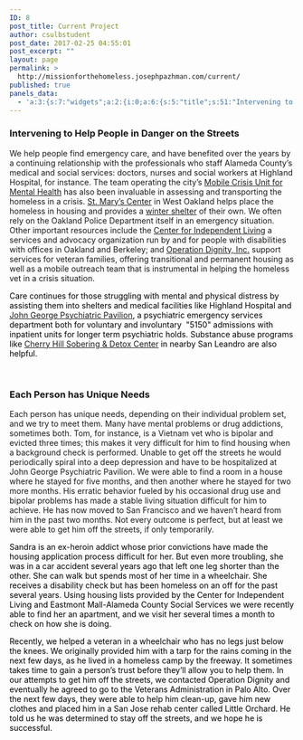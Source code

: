 ```yaml
---
ID: 8
post_title: Current Project
author: csulbstudent
post_date: 2017-02-25 04:55:01
post_excerpt: ""
layout: page
permalink: >
  http://missionforthehomeless.josephpazhman.com/current/
published: true
panels_data:
  - 'a:3:{s:7:"widgets";a:2:{i:0;a:6:{s:5:"title";s:51:"Intervening to Help People in Danger on the Streets";s:4:"text";s:1906:"<p class="widget-title">We help people find emergency care, and have benefited over the years by a continuing relationship with the professionals who staff Alameda County’s medical and social services: doctors, nurses and social workers at Highland Hospital, for instance. The team operating the city’s <a href="http://mhaac.org/need-help-now.html">Mobile Crisis Unit for Mental Health</a> has also been invaluable in assessing and transporting the homeless in a crisis. <a href="http://www.stmaryscenter.org/">St. Mary’s Center</a> in West Oakland helps place the homeless in housing and provides a <a href="http://stmaryscenter.org/emergency-winter-shelter/">winter shelter</a> of their own. We often rely on the Oakland Police Department itself in an emergency situation. Other important resources include the <a href="http://www.thecil.org/">Center for Independent Living</a> a services and advocacy organization run by and for people with disabilities with offices in Oakland and Berkeley; and <a href="http://operationdignity.org/">Operation Dignity, Inc.</a> support services for veteran families, offering transitional and permanent housing as well as a mobile outreach team that is instrumental in helping the homeless vet in a crisis situation.</p><p><span style="color: #000000;">Care continues for those struggling with mental and physical distress by assisting them into shelters and medical facilities like Highland Hospital and <a href="http://www.acmedctr.org/johngeorge.cfm">John George Psychiatric Pavilion</a>, a psychiatric emergency services department both for voluntary and involuntary  "5150" admissions with inpatient units for longer term psychiatric holds. Substance abuse programs like <a href="http://horizonservices.org/cherry-hill-detoxification-program-services/">Cherry Hill Sobering &amp; Detox Center</a> in nearby San Leandro are also helpful.</span></p><p> </p>";s:20:"text_selected_editor";s:7:"tinymce";s:5:"autop";b:1;s:12:"_sow_form_id";s:13:"58f10e3fdf019";s:11:"panels_info";a:7:{s:5:"class";s:31:"SiteOrigin_Widget_Editor_Widget";s:3:"raw";b:0;s:4:"grid";i:0;s:4:"cell";i:0;s:2:"id";i:0;s:9:"widget_id";s:36:"8d594a73-0a54-4622-8814-e3ed13893114";s:5:"style";a:1:{s:18:"background_display";s:4:"tile";}}}i:1;a:6:{s:5:"title";s:28:"Each Person has Unique Needs";s:4:"text";s:2345:"<p class="widget-title">Each person has unique needs, depending on their individual problem set, and we try to meet them. Many have mental problems or drug addictions, sometimes both. Tom, for instance, is a Vietnam vet who is bipolar and evicted three times; this makes it very difficult for him to find housing when a background check is performed. Unable to get off the streets he would periodically spiral into a deep depression and have to be hospitalized at John George Psychiatric Pavilion. We were able to find a room in a house where he stayed for five months, and then another where he stayed for two more months. His erratic behavior fueled by his occasional drug use and bipolar problems has made a stable living situation difficult for him to achieve. He has now moved to San Francisco and we haven’t heard from him in the past two months. Not every outcome is perfect, but at least we were able to get him off the streets, if only temporarily.</p><p><span style="color: #000000;">Sandra is an ex-heroin addict whose prior convictions have made the housing application process difficult for her. But even more troubling, she was in a car accident several years ago that left one leg shorter than the other. She can walk but spends most of her time in a wheelchair. She receives a disability check but has been homeless on an off for the past several years. Using housing lists provided by the Center for Independent Living and Eastmont Mall-Alameda County Social Services we were recently able to find her an apartment, and we visit her several times a month to check on how she is doing.</span></p><p><span style="color: #000000;">Recently, we helped a veteran in a wheelchair who has no legs just below the knees. We originally provided him with a tarp for the rains coming in the next few days, as he lived in a homeless camp by the freeway. It sometimes takes time to gain a person’s trust before they’ll allow you to help them. In our attempts to get him off the streets, we contacted Operation Dignity and eventually he agreed to go to the Veterans Administration in Palo Alto. Over the next few days, they were able to help him clean-up, gave him new clothes and placed him in a San Jose rehab center called Little Orchard. He told us he was determined to stay off the streets, and we hope he is successful.</span></p>";s:20:"text_selected_editor";s:7:"tinymce";s:5:"autop";b:1;s:12:"_sow_form_id";s:13:"58f10e3d9419c";s:11:"panels_info";a:6:{s:5:"class";s:31:"SiteOrigin_Widget_Editor_Widget";s:4:"grid";i:0;s:4:"cell";i:0;s:2:"id";i:1;s:9:"widget_id";s:36:"8d594a73-0a54-4622-8814-e3ed13893114";s:5:"style";a:2:{s:27:"background_image_attachment";b:0;s:18:"background_display";s:4:"tile";}}}}s:5:"grids";a:1:{i:0;a:2:{s:5:"cells";i:1;s:5:"style";a:0:{}}}s:10:"grid_cells";a:1:{i:0;a:2:{s:4:"grid";i:0;s:6:"weight";i:1;}}}'
---
```

<h3 class="widget-title">Intervening to Help People in Danger on the Streets</h3>
<p class="widget-title">We help people find emergency care, and have benefited over the years by a continuing relationship with the professionals who staff Alameda County’s medical and social services: doctors, nurses and social workers at Highland Hospital, for instance. The team operating the city’s <a href="http://mhaac.org/need-help-now.html">Mobile Crisis Unit for Mental Health</a> has also been invaluable in assessing and transporting the homeless in a crisis. <a href="http://www.stmaryscenter.org/">St. Mary’s Center</a> in West Oakland helps place the homeless in housing and provides a <a href="http://stmaryscenter.org/emergency-winter-shelter/">winter shelter</a> of their own. We often rely on the Oakland Police Department itself in an emergency situation. Other important resources include the <a href="http://www.thecil.org/">Center for Independent Living</a> a services and advocacy organization run by and for people with disabilities with offices in Oakland and Berkeley; and <a href="http://operationdignity.org/">Operation Dignity, Inc.</a> support services for veteran families, offering transitional and permanent housing as well as a mobile outreach team that is instrumental in helping the homeless vet in a crisis situation.</p>
<p><span style="color: #000000;">Care continues for those struggling with mental and physical distress by assisting them into shelters and medical facilities like Highland Hospital and <a href="http://www.acmedctr.org/johngeorge.cfm">John George Psychiatric Pavilion</a>, a psychiatric emergency services department both for voluntary and involuntary&nbsp; "5150" admissions with inpatient units for longer term psychiatric holds. Substance abuse programs like <a href="http://horizonservices.org/cherry-hill-detoxification-program-services/">Cherry Hill Sobering &amp; Detox Center</a> in nearby San Leandro are also helpful.</span></p>
<p>&nbsp;</p>
<h3 class="widget-title">Each Person has Unique Needs</h3>
<p class="widget-title">Each person has unique needs, depending on their individual problem set, and we try to meet them. Many have mental problems or drug addictions, sometimes both. Tom, for instance,&nbsp;is a Vietnam vet who is bipolar and evicted three times; this makes it very difficult for him to find housing when a background check is performed. Unable to get off the streets he would periodically spiral into a deep depression and have to be hospitalized at John George Psychiatric Pavilion. We were able to find a room in a house where he stayed for five months, and then another where he stayed for two more months. His erratic behavior fueled by his occasional drug use and bipolar problems has made a stable living situation difficult for him to achieve. He has now moved to San Francisco and we haven’t heard from him in the past two months. Not every outcome is perfect, but at least we were able to get him off the streets, if only temporarily.</p>
<p><span style="color: #000000;">Sandra is an ex-heroin addict whose prior convictions have made the housing application process difficult for her. But even more troubling, she was in a car accident several years ago that left one leg shorter than the other. She can walk but spends most of her time in a wheelchair. She receives a disability check but has been homeless on an off for the past several years. Using housing lists provided by the Center for Independent Living and Eastmont Mall-Alameda County Social Services we were recently able to find her an apartment, and we visit her several times a month to check on how she is doing.</span></p>
<p><span style="color: #000000;">Recently, we helped a veteran in a wheelchair who has no legs just below the knees. We originally provided him with a tarp for the rains coming in the next few days, as he lived in a homeless camp by the freeway. It sometimes takes time to gain a person’s trust before they’ll allow you to help them. In our attempts to get him off the streets, we contacted Operation Dignity and eventually he agreed to go to the Veterans Administration in Palo Alto. Over the next few days, they were able to help him clean-up, gave him new clothes and placed him in a San Jose rehab center called Little Orchard. He told us he was determined to stay off the streets, and we hope he is successful.</span></p>